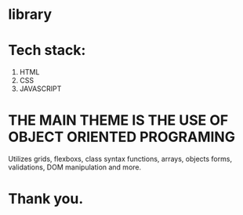 # library

# Tech stack: 
1. HTML 
2. CSS 
3. JAVASCRIPT

# THE MAIN THEME IS THE USE OF OBJECT ORIENTED PROGRAMING
Utilizes grids, flexboxs, class syntax functions, arrays, objects
forms, validations, DOM manipulation and more.

# Thank you.
